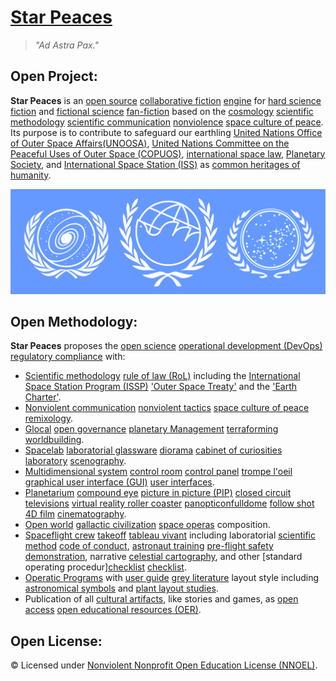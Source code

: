 # [Star Peaces](https://operarioribeiro.github.com/StarPeaces)

> _"Ad Astra Pax."_

## Open Project:

**Star Peaces** is an [open source](https://en.wikipedia.org/wiki/Open_source) [collaborative fiction](https://en.wikipedia.org/wiki/Collaborative_fiction) [engine](https://en.wikipedia.org/wiki/Game_engine) for [hard science fiction](https://en.wikipedia.org/wiki/Hard_science_fiction) and [fictional science](https://academic.oup.com/minnesota-scholarship-online/book/19920/chapter-abstract/178827813) [fan-fiction](https://en.wikipedia.org/wiki/Fan_fiction) based on the [cosmology](https://en.wikipedia.org/wiki/Cosmology) [scientific methodology](https://en.wikipedia.org/wiki/Scientific_method) [scientific communication](https://en.wikipedia.org/wiki/Scientific_communication) [nonviolence](https://en.wikipedia.org/wiki/Nonviolence) [space culture of peace](https://en.wikipedia.org/wiki/Culture_of_Peace). Its purpose is to contribute to safeguard our earthling [United Nations Office of Outer Space Affairs(UNOOSA)](https://en.wikipedia.org/wiki/United_Nations_Office_for_Outer_Space_Affairs), [United Nations Committee on the Peaceful Uses of Outer Space (COPUOS)](https://en.wikipedia.org/wiki/United_Nations_Committee_on_the_Peaceful_Uses_of_Outer_Space),  [international space law](https://en.wikipedia.org/wiki/Space_law), [Planetary Society](https://en.wikipedia.org/wiki/The_Planetary_Society), and [International Space Station (ISS)](https://en.wikipedia.org/wiki/International_Space_Station) as [common heritages of humanity](https://en.wikipedia.org/wiki/Common_heritage_of_humanity).

![image](https://github.com/operarioribeiro/StarPeaces/blob/main/Star%20Peaces.png)

## Open Methodology:

**Star Peaces** proposes the [open science](https://en.wikipedia.org/wiki/Open_science) [operational development (DevOps)](https://en.wikipedia.org/wiki/DevOps) [regulatory compliance](https://en.wikipedia.org/wiki/Regulatory_compliance) with:

- [Scientific methodology](https://en.wikipedia.org/wiki/Scientific_method) [rule of law (RoL)](https://en.wikipedia.org/wiki/Rule_of_law) including the [International Space Station Program (ISSP)](https://en.wikipedia.org/wiki/International_Space_Station) ['Outer Space Treaty'](https://unoosa.org/oosa/en/ourwork/spacelaw/treaties/introouterspacetreaty.html) and the ['Earth Charter'](https://earthcharter.org).
- [Nonviolent communication](https://en.wikipedia.org/wiki/Nonviolent_communication) [nonviolent tactics](https://tactics.nonviolenceinternational.net) [space culture of peace](https://en.wikipedia.org/wiki/Culture_of_Peace) [remixology](https://en.wikipedia.org/wiki/Remix_culture).
- [Glocal](https://en.wikipedia.org/wiki/Glocalization) [open governance](https://en.wikipedia.org/wiki/Open-source_governance) [planetary Management](https://en.wikipedia.org/wiki/Planetary_management) [terraforming](https://en.wikipedia.org/wiki/Terraforming) [worldbuilding](https://en.wikipedia.org/wiki/Worldbuilding).
- [Spacelab](https://en.wikipedia.org/wiki/Spacelab) [laboratorial glassware](https://en.wikipedia.org/wiki/Laboratory_glassware)  [diorama](https://en.wikipedia.org/wiki/Diorama) [cabinet of curiosities](https://en.wikipedia.org/wiki/Cabinet_of_curiosities) [laboratory](https://en.wikipedia.org/wiki/Laboratory) [scenography](https://en.wikipedia.org/wiki/Scenography).
- [Multidimensional system](https://en.wikipedia.org/wiki/Multidimensional_system) [control room](https://en.wikipedia.org/wiki/Control_room) [control panel](https://en.wikipedia.org/wiki/Control_panel_(engineering)) [trompe l'oeil](https://en.wikipedia.org/wiki/Trompe-l%27%C5%93il) [graphical user interface (GUI)](https://en.wikipedia.org/wiki/Graphical_user_interface) [user interfaces](https://en.wikipedia.org/wiki/User_interface).
- [Planetarium](https://en.wikipedia.org/wiki/Planetarium) [compound eye](https://en.wikipedia.org/wiki/Compound_eye) [picture in picture (PIP)](https://en.wikipedia.org/wiki/Picture-in-picture) [closed circuit televisions](https://en.wikipedia.org/wiki/Closed-circuit_television) [virtual reality roller coaster](https://en.wikipedia.org/wiki/Virtual_reality_roller_coaster) [panopticon](https://en.wikipedia.org/wiki/Panopticon)[fulldome](https://en.wikipedia.org/wiki/Fulldome) [follow shot](https://en.wikipedia.org/wiki/Follow_shot) [4D film](https://en.wikipedia.org/wiki/4D_film) [cinematography](https://en.wikipedia.org/wiki/Cinematography).
- [Open world](https://en.wikipedia.org/wiki/Open_world) [gallactic civilization](https://en.wikipedia.org/wiki/Gallactic_civilization) [space operas](https://en.wikipedia.org/wiki/Space_opera) composition.
- [Spaceflight crew](https://en.wikipedia.org/wiki/Human_spaceflight) [takeoff](https://en.wikipedia.org/wiki/Takeoff) [tableau vivant](https://en.wikipedia.org/wiki/Tableau_vivant) including laboratorial [scientific method](https://en.wikipedia.org/wiki/Scientific_method) [code of conduct](https://en.wikipedia.org/wiki/Code_of_conduct), [astronaut training](https://en.wikipedia.org/wiki/Astronaut_training) [pre-flight safety demonstration](https://en.wikipedia.org/wiki/Pre-flight_safety_demonstration), narrative [celestial cartography](https://en.wikipedia.org/wiki/Celestial_cartography), and other [standard operating procedur][checklist](https://en.wikipedia.org/wiki/Standard_operating_procedure) [checklist](https://en.wikipedia.org/wiki/Checklist).
- [Operatic Programs](https://en.wikipedia.org/wiki/Concert_program) with [user guide](https://en.wikipedia.org/wiki/User_guide) [grey literature](https://en.wikipedia.org/wiki/Grey_literature) layout style including [astronomical symbols](https://en.wikipedia.org/wiki/Astronomical_symbols
) and [plant layout studies](https://en.wikipedia.org/wiki/Plant_layout_study).
- Publication of all [cultural artifacts](https://en.wikipedia.org/wiki/Cultural_artifact), like stories and games, as [open access](https://en.wikipedia.org/wiki/Open_access) [open educational resources (OER)](https://en.wikipedia.org/wiki/Open_educational_resources).

## Open License:

© Licensed under [Nonviolent Nonprofit Open Education License (NNOEL)](https://dx.doi.org/10.17504/protocols.io.bp2l6zkbzgqe/v1).
